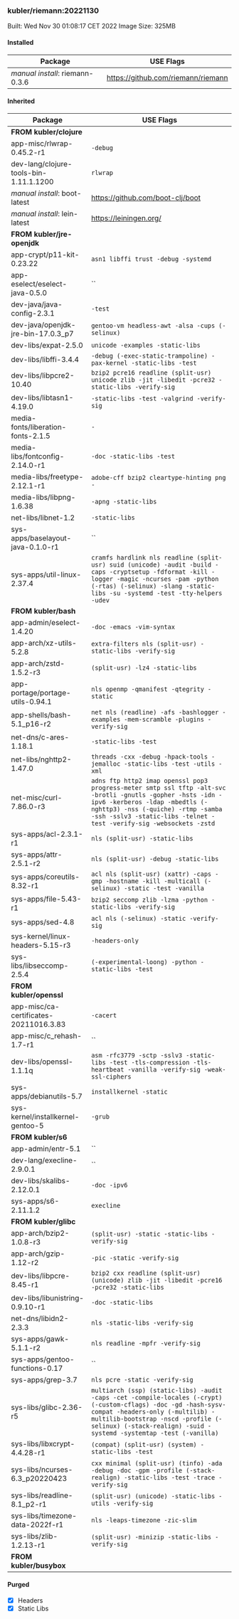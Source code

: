 ### kubler/riemann:20221130

Built: Wed Nov 30 01:08:17 CET 2022
Image Size: 325MB

#### Installed
Package | USE Flags
--------|----------
*manual install*: riemann-0.3.6 | https://github.com/riemann/riemann
#### Inherited
Package | USE Flags
--------|----------
**FROM kubler/clojure** |
app-misc/rlwrap-0.45.2-r1 | `-debug`
dev-lang/clojure-tools-bin-1.11.1.1200 | `rlwrap`
*manual install*: boot-latest | https://github.com/boot-clj/boot
*manual install*: lein-latest | https://leiningen.org/
**FROM kubler/jre-openjdk** |
app-crypt/p11-kit-0.23.22 | `asn1 libffi trust -debug -systemd`
app-eselect/eselect-java-0.5.0 | ``
dev-java/java-config-2.3.1 | `-test`
dev-java/openjdk-jre-bin-17.0.3_p7 | `gentoo-vm headless-awt -alsa -cups (-selinux)`
dev-libs/expat-2.5.0 | `unicode -examples -static-libs`
dev-libs/libffi-3.4.4 | `-debug (-exec-static-trampoline) -pax-kernel -static-libs -test`
dev-libs/libpcre2-10.40 | `bzip2 pcre16 readline (split-usr) unicode zlib -jit -libedit -pcre32 -static-libs -verify-sig`
dev-libs/libtasn1-4.19.0 | `-static-libs -test -valgrind -verify-sig`
media-fonts/liberation-fonts-2.1.5 | `-`
media-libs/fontconfig-2.14.0-r1 | `-doc -static-libs -test`
media-libs/freetype-2.12.1-r1 | `adobe-cff bzip2 cleartype-hinting png -`
media-libs/libpng-1.6.38 | `-apng -static-libs`
net-libs/libnet-1.2 | `-static-libs`
sys-apps/baselayout-java-0.1.0-r1 | ``
sys-apps/util-linux-2.37.4 | `cramfs hardlink nls readline (split-usr) suid (unicode) -audit -build -caps -cryptsetup -fdformat -kill -logger -magic -ncurses -pam -python (-rtas) (-selinux) -slang -static-libs -su -systemd -test -tty-helpers -udev`
**FROM kubler/bash** |
app-admin/eselect-1.4.20 | `-doc -emacs -vim-syntax`
app-arch/xz-utils-5.2.8 | `extra-filters nls (split-usr) -static-libs -verify-sig`
app-arch/zstd-1.5.2-r3 | `(split-usr) -lz4 -static-libs`
app-portage/portage-utils-0.94.1 | `nls openmp -qmanifest -qtegrity -static`
app-shells/bash-5.1_p16-r2 | `net nls (readline) -afs -bashlogger -examples -mem-scramble -plugins -verify-sig`
net-dns/c-ares-1.18.1 | `-static-libs -test`
net-libs/nghttp2-1.47.0 | `threads -cxx -debug -hpack-tools -jemalloc -static-libs -test -utils -xml`
net-misc/curl-7.86.0-r3 | `adns ftp http2 imap openssl pop3 progress-meter smtp ssl tftp -alt-svc -brotli -gnutls -gopher -hsts -idn -ipv6 -kerberos -ldap -mbedtls (-nghttp3) -nss (-quiche) -rtmp -samba -ssh -sslv3 -static-libs -telnet -test -verify-sig -websockets -zstd`
sys-apps/acl-2.3.1-r1 | `nls (split-usr) -static-libs`
sys-apps/attr-2.5.1-r2 | `nls (split-usr) -debug -static-libs`
sys-apps/coreutils-8.32-r1 | `acl nls (split-usr) (xattr) -caps -gmp -hostname -kill -multicall (-selinux) -static -test -vanilla`
sys-apps/file-5.43-r1 | `bzip2 seccomp zlib -lzma -python -static-libs -verify-sig`
sys-apps/sed-4.8 | `acl nls (-selinux) -static -verify-sig`
sys-kernel/linux-headers-5.15-r3 | `-headers-only`
sys-libs/libseccomp-2.5.4 | `(-experimental-loong) -python -static-libs -test`
**FROM kubler/openssl** |
app-misc/ca-certificates-20211016.3.83 | `-cacert`
app-misc/c_rehash-1.7-r1 | ``
dev-libs/openssl-1.1.1q | `asm -rfc3779 -sctp -sslv3 -static-libs -test -tls-compression -tls-heartbeat -vanilla -verify-sig -weak-ssl-ciphers`
sys-apps/debianutils-5.7 | `installkernel -static`
sys-kernel/installkernel-gentoo-5 | `-grub`
**FROM kubler/s6** |
app-admin/entr-5.1 | ``
dev-lang/execline-2.9.0.1 | ``
dev-libs/skalibs-2.12.0.1 | `-doc -ipv6`
sys-apps/s6-2.11.1.2 | `execline`
**FROM kubler/glibc** |
app-arch/bzip2-1.0.8-r3 | `(split-usr) -static -static-libs -verify-sig`
app-arch/gzip-1.12-r2 | `-pic -static -verify-sig`
dev-libs/libpcre-8.45-r1 | `bzip2 cxx readline (split-usr) (unicode) zlib -jit -libedit -pcre16 -pcre32 -static-libs`
dev-libs/libunistring-0.9.10-r1 | `-doc -static-libs`
net-dns/libidn2-2.3.3 | `nls -static-libs -verify-sig`
sys-apps/gawk-5.1.1-r2 | `nls readline -mpfr -verify-sig`
sys-apps/gentoo-functions-0.17 | ``
sys-apps/grep-3.7 | `nls pcre -static -verify-sig`
sys-libs/glibc-2.36-r5 | `multiarch (ssp) (static-libs) -audit -caps -cet -compile-locales (-crypt) (-custom-cflags) -doc -gd -hash-sysv-compat -headers-only (-multilib) -multilib-bootstrap -nscd -profile (-selinux) (-stack-realign) -suid -systemd -systemtap -test (-vanilla)`
sys-libs/libxcrypt-4.4.28-r1 | `(compat) (split-usr) (system) -static-libs -test`
sys-libs/ncurses-6.3_p20220423 | `cxx minimal (split-usr) (tinfo) -ada -debug -doc -gpm -profile (-stack-realign) -static-libs -test -trace -verify-sig`
sys-libs/readline-8.1_p2-r1 | `(split-usr) (unicode) -static-libs -utils -verify-sig`
sys-libs/timezone-data-2022f-r1 | `nls -leaps-timezone -zic-slim`
sys-libs/zlib-1.2.13-r1 | `(split-usr) -minizip -static-libs -verify-sig`
**FROM kubler/busybox** |
#### Purged
- [x] Headers
- [x] Static Libs
